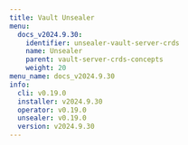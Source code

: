 ```yaml
---
title: Vault Unsealer
menu:
  docs_v2024.9.30:
    identifier: unsealer-vault-server-crds
    name: Unsealer
    parent: vault-server-crds-concepts
    weight: 20
menu_name: docs_v2024.9.30
info:
  cli: v0.19.0
  installer: v2024.9.30
  operator: v0.19.0
  unsealer: v0.19.0
  version: v2024.9.30
---
```


